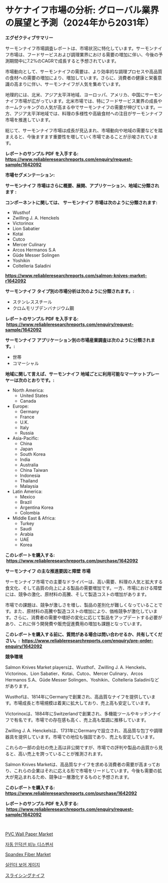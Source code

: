<p><h1>サケナイフ市場の分析: グローバル業界の展望と予測（2024年から2031年）</h1></p><p><strong>エグゼクティブサマリー</strong></p>
<p><p>サーモンナイフ市場調査レポートは、市場状況に特化しています。サーモンナイフ市場は、フードサービスおよび調理業界における需要の増加に伴い、今後の予測期間中に7.2%のCAGRで成長すると予想されています。</p><p>市場動向として、サーモンナイフの需要は、より効率的な調理プロセスや高品質の食材への需要の増加により、増加しています。さらに、消費者の健康と栄養意識の高まりに伴い、サーモンナイフが人気を集めています。</p><p>地理的には、北米、アジア太平洋地域、ヨーロッパ、アメリカ、中国にサーモンナイフ市場が広がっています。北米市場では、特にフードサービス業界の成長やホームクッキングの人気が高まる中でサーモンナイフの需要が伸びています。一方、アジア太平洋地域では、料理の多様性や高級食材への注目がサーモンナイフ市場を推進しています。</p><p>総じて、サーモンナイフ市場は成長が見込まれ、市場動向や地域の需要などを踏まえると、今後ますます重要性を増していく市場であることが示唆されています。</p></p>
<p><strong>レポートのサンプル PDF を入手する: <a href="https://www.reliableresearchreports.com/enquiry/request-sample/1642092">https://www.reliableresearchreports.com/enquiry/request-sample/1642092</a></strong></p>
<p><strong>市場セグメンテーション:</strong></p>
<p><strong> サーモンナイフ 市場はさらに概要、展開、アプリケーション、地域に分類されます :</strong></p>
<p><strong>コンポーネントに関しては、 サーモンナイフ 市場は次のように分類されます: &nbsp;</strong></p>
<p><ul><li>Wusthof</li><li>Zwilling J. A. Henckels</li><li>Victorinox</li><li>Lion Sabatier</li><li>Kotai</li><li>Cutco</li><li>Mercer Culinary</li><li>Arcos Hermanos S.A</li><li>Güde Messer Solingen</li><li>Yoshikin</li><li>Coltelleria Saladini</li></ul></p>
<p><strong><a href="https://www.reliableresearchreports.com/salmon-knives-market-r1642092">https://www.reliableresearchreports.com/salmon-knives-market-r1642092</a></strong></p>
<p><strong> サーモンナイフ タイプ別の市場分析は次のように分類されます。:</strong></p>
<p><ul><li>ステンレススチール</li><li>クロムモリブデンバナジウム鋼</li></ul></p>
<p><strong>レポートのサンプル PDF を入手する: &nbsp;<a href="https://www.reliableresearchreports.com/enquiry/request-sample/1642092">https://www.reliableresearchreports.com/enquiry/request-sample/1642092</a></strong></p>
<p><strong> サーモンナイフ アプリケーション別の市場産業調査は次のように分類されます。:</strong></p>
<p><ul><li>世帯</li><li>コマーシャル</li></ul></p>
<p><strong>地域に関して言えば、サーモンナイフ 地域ごとに利用可能なマーケットプレーヤーは次のとおりです。:</strong></p>
<p><ul>
    <li>
        North America:
        <ul>
            <li>United States</li>
            <li>Canada</li>
        </ul>
    </li>
    <li>
        Europe:
        <ul>
            <li>Germany</li>
            <li>France</li>
            <li>U.K.</li>
            <li>Italy</li>
            <li>Russia</li>
        </ul>
    </li>
    <li>
        Asia-Pacific:
        <ul>
            <li>China</li>
            <li>Japan</li>
            <li>South Korea</li>
            <li>India</li>
            <li>Australia</li>
            <li>China Taiwan</li>
            <li>Indonesia</li>
            <li>Thailand</li>
            <li>Malaysia</li>
        </ul>
    </li>
    <li>
        Latin America:
        <ul>
            <li>Mexico</li>
            <li>Brazil</li>
            <li>Argentina Korea</li>
            <li>Colombia</li>
        </ul>
    </li>
    <li>
        Middle East & Africa:
        <ul>
            <li>Turkey</li>
            <li>Saudi</li>
            <li>Arabia</li>
            <li>UAE</li>
            <li>Korea</li>
        </ul>
    </li>
    </ul></p>
<p><strong>このレポートを購入する: &nbsp;<a href="https://www.reliableresearchreports.com/purchase/1642092">https://www.reliableresearchreports.com/purchase/1642092</a></strong></p>
<p><strong>サーモンナイフ の主な推進要因と障壁 市場</strong></p>
<p><p>サーモンナイフ市場での主要なドライバーは、高い需要、料理の人気と拡大する食文化、そして品質の向上による製品の需要増加です。一方、市場における障壁には、競争の激化、原材料の高騰、そして製造コストの増加があります。</p><p>市場での課題は、競争が激しさを増し、製品の差別化が難しくなっていることです。また、原材料の高騰や製造コストの増加により、価格競争が激化しています。さらに、消費者の需要や嗜好の変化に応じて製品をアップデートする必要があり、これに伴う開発費や販売促進費用の増加も課題となっています。</p></p>
<p><strong>このレポートを購入する前に、質問がある場合は問い合わせるか、共有してください。:&nbsp; <a href="https://www.reliableresearchreports.com/enquiry/pre-order-enquiry/1642092">https://www.reliableresearchreports.com/enquiry/pre-order-enquiry/1642092</a></strong></p>
<p><strong>競争環境</strong></p>
<p><p>Salmon Knives Market playersは、Wusthof、Zwilling J. A. Henckels、Victorinox、Lion Sabatier、Kotai、Cutco、Mercer Culinary、Arcos Hermanos S.A、Güde Messer Solingen、Yoshikin、Coltelleria Saladiniなどがあります。</p><p>Wusthofは、1814年にGermanyで創業され、高品質なナイフを提供しています。市場成長と市場規模は着実に拡大しており、売上高も安定しています。</p><p>Victorinoxは、1884年にSwitzerlandで創業され、多機能ツールやキッチンナイフで有名です。市場での存在感も高く、売上高も堅調に推移しています。</p><p>Zwilling J. A. Henckelsは、1731年にGermanyで設立され、高品質な包丁や調理器具を提供しています。市場での地位も強固であり、売上も安定しています。</p><p>これらの一部の会社の売上高は非公開ですが、市場での評判や製品の品質から見ると、高い売上を誇っていることが推測されます。</p><p>Salmon Knives Marketは、高品質なナイフを求める消費者の需要が高まっており、これらの企業はそれに応える形で市場をリードしています。今後も需要の拡大が見込まれるため、競争は一層激化するものと予想されます。</p></p>
<p><strong>このレポートを購入する: &nbsp; <a href="https://www.reliableresearchreports.com/purchase/1642092">https://www.reliableresearchreports.com/purchase/1642092</a></strong></p>
<p><strong>レポートのサンプル PDF を入手する: &nbsp;<a href="https://www.reliableresearchreports.com/enquiry/request-sample/1642092">https://www.reliableresearchreports.com/enquiry/request-sample/1642092</a></strong><strong></strong></p>
<p>&nbsp;</p>
<p><p><a href="https://issuu.com/reportprime-2/docs/pvc-wall-paper-market-size-2030.pptx">PVC Wall Paper Market</a></p><p><a href="https://medium.com/@daveblock56/%EC%9E%90%EB%8F%99-%EC%9C%A0%EB%8F%84-%EB%B9%84%EB%88%84-%EB%94%94%EC%8A%A4%ED%8E%9C%EC%84%9C-%EC%8B%9C%EC%9E%A5-%EB%8F%99%ED%96%A5-%EB%B0%8F-%EC%8B%9C%EC%9E%A5-%EB%B6%84%EC%84%9D%EC%9D%80-2024-2031%EB%85%84%EC%9D%98-%EA%B8%B0%EA%B0%84%EC%9D%84-%EC%98%88%EC%B8%A1%ED%95%A9%EB%8B%88%EB%8B%A4-d4479e5388a2">자동 인덕션 비누 디스펜서</a></p><p><a href="https://github.com/nancykennedykellievqfqt2/Market-Research-Report-List-2/blob/main/spandex-fiber-market.md">Spandex Fiber Market</a></p><p><a href="https://github.com/durgin521/Market-Research-Report-List-1/blob/main/392018567314.md">실린더 보어 게이지</a></p><p><a href="https://github.com/RudyBoyer2017/Market-Research-Report-List-1/blob/main/846203269796.md">スライシングナイフ</a></p></p>